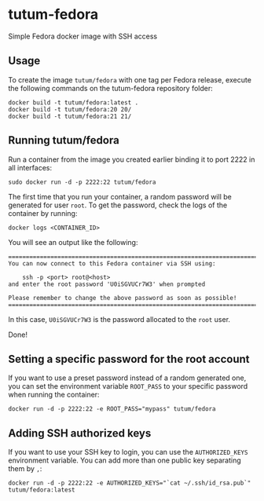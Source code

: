 tutum-fedora
============

Simple Fedora docker image with SSH access


Usage
-----

To create the image `tutum/fedora` with one tag per Fedora release, execute the following commands on the tutum-fedora repository folder:

	docker build -t tutum/fedora:latest .
	docker build -t tutum/fedora:20 20/
	docker build -t tutum/fedora:21 21/


Running tutum/fedora
--------------------

Run a container from the image you created earlier binding it to port 2222 in all interfaces:

	sudo docker run -d -p 2222:22 tutum/fedora

The first time that you run your container, a random password will be generated
for user `root`. To get the password, check the logs of the container by running:

	docker logs <CONTAINER_ID>

You will see an output like the following:

	========================================================================
	You can now connect to this Fedora container via SSH using:

	    ssh -p <port> root@<host>
	and enter the root password 'U0iSGVUCr7W3' when prompted

	Please remember to change the above password as soon as possible!
	========================================================================

In this case, `U0iSGVUCr7W3` is the password allocated to the `root` user.

Done!

Setting a specific password for the root account
------------------------------------------------

If you want to use a preset password instead of a random generated one, you can
set the environment variable `ROOT_PASS` to your specific password when running the container:

	docker run -d -p 2222:22 -e ROOT_PASS="mypass" tutum/fedora


Adding SSH authorized keys
--------------------------

If you want to use your SSH key to login, you can use the `AUTHORIZED_KEYS` environment variable. You can add more than one public key separating them by `,`:

    docker run -d -p 2222:22 -e AUTHORIZED_KEYS="`cat ~/.ssh/id_rsa.pub`" tutum/fedora:latest

